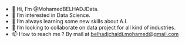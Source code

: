 - 👋 Hi, I’m @MohamedBELHADJData.
- 👀 I’m interested in Data Science.
- 🌱 I’m always learning some new skills about A.I.
- 💞️ I’m looking to collaborate on data project for all kind of industries.
- 📫 How to reach me ? By mail at belhadjchaidi.mohamed@gmail.com

<!---
MohamedBELHADJData/MohamedBELHADJData is a ✨ special ✨ repository because its `README.md` (this file) appears on your GitHub profile.
You can click the Preview link to take a look at your changes.
--->
